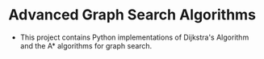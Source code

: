 # Advanced Graph Search Algorithms

- This project contains Python implementations of Dijkstra's Algorithm and the A* algorithms for graph search.
